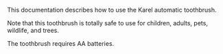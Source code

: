 This documentation describes how to use the Karel automatic toothbrush.

Note that this toothbrush is totally safe to use for children, adults, pets, wildlife, and trees.

The toothbrush requires AA batteries.